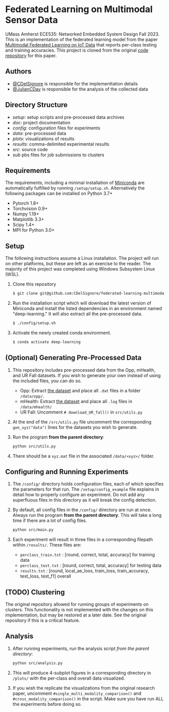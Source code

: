 # Federated Learning on Multimodal Sensor Data

UMass Amherst ECE535: Networked Embedded System Design Fall 2023. This is an implementation of the federated learning model from the paper [Multimodal Federated Learning on IoT Data](https://arxiv.org/pdf/2109.04833.pdf) that reports per-class testing and training accuracies. This project is cloned from the original [code repository](https://github.com/yuchenzhao/iotdi22-mmfl) for this paper.

## Authors

- [@CDelSignore](https://www.github.com/CDelSignore) is responsible for the implementtation details
- [@JulianCDay](https://github.com/JulianCDay) is responsible for the analysis of the collected data

## Directory Structure

* *setup*: setup scripts and pre-processed data archives
* *doc*: project documentation
* *config*: configuration files for experiments
* *data*: pre-processed data
* *plots*: visualizations of results
* *results*: comma-delimited experimental results
* *src*: source code
* *sub* pbs files for job submissions to clusters


## Requirements

The requirements, including a minimal installation of [Miniconda](https://docs.conda.io/projects/miniconda/en/latest/index.html) are automatically fulfilled by running `/setup/setup.sh`. Alternatively the following packages can be installed on Python 3.7+
* Pytorch 1.8+
* Torchvision 0.9+
* Numpy 1.19+
* Matplotlib 3.3+
* Scipy 1.4+
* MPI for Python 3.0+

## Setup
The following instructions assume a Linux installation. The project will run on other platforms, but these are left as an exercise to the reader. The majority of this project was completed using Windows Subsystem Linux (WSL).

1.  Clone  this repository
    ```bash 
    $ git clone git@github.com:CDelSignore/federated-learning-multimodal.git
    ```

2. Run the installation script which will download the latest version of Miniconda and install the listed dependencies in an environment named "deep-learning." It will also extract all the pre-processed data.
    ```bash
    $ ./config/setup.sh
    ```

3. Activate the newly created conda environment.
    ```bash
    $ conda activate deep-learning
    ```

## (Optional) Generating Pre-Processed Data
1. This repository includes pre-processed data from the Opp, mHealth, and UR Fall datasets. If you wish to generate your own instead of using the included files, you can do so.

    * Opp: Extract [the dataset](http://www.opportunity-project.eu/system/files/Challenge/OpportunityChallengeLabeled.zip) and place all `.dat` files in a folder `/data/opp/`.
    * mHealth: Extract [the dataset](https://archive.ics.uci.edu/ml/machine-learning-databases/00319/MHEALTHDATASET.zip) and place all `.log` files in `/data/mhealth/`
    * UR Fall: Uncomment ```# download_UR_fall()``` in `src/utils.py`

2. At the end of the `/src/utils.py` file uncomment the corresponding `gen_xyz("data")` lines for the datasets you wish to generate. 

3. Run the program **from the parent directory**:
    ```bash
    python src/utils.py
    ```

4. There should be a `xyz.mat` file in the associated `/data/<xyz>/` folder.

## Configuring and Running Experiments

1. The `/config/` directory holds configuration files, each of which specifies the parameters for that run. The `/setup/config_example` file explains in detail how to properly configure an experiment. Do not add any superfluous files in this directory as it will break the config detection.

2. By default, all config files in the `/config/` directory are run at once. Always run the program **from the parent directory**. This will take a long time if there are a lot of config files.
    ```bash
    python src/main.py
    ```

3. Each experiment will result in three files in a corresponding filepath within `/results/`. These files are:
    * `perclass_train.txt` : [round, correct, total, accuracy] for training data
    * `perclass_test.txt` : [round, correct, total, accuracy] for testing data
    * `results.txt` : [round, local_ae_loss, train_loss, train_accuracy, test_loss, test_f1] overall

## (TODO) Clustering
The original repository allowed for running groups of experiments on clusters. This functionality is not implemented with the changes on this implementation, but may be restored at a later date. See the original repository if this is a critical feature.

## Analysis

1. After running experiments, run the analysis script *from the parent directory*:
    ```bash
    python src/analysis.py
    ```

2. This will produce 4-subplot figures in a corresponding directory in `/plots/` with the per-class and overall data visualized.

3. If you wish the replicate the visualizations from the original research paper, uncomment `#single_multi_modality_comparison()` and `#cross_modality_comparison()` in the script. Make sure you have run ALL the experiments before doing so.